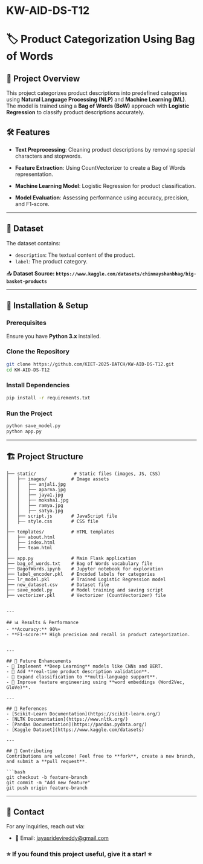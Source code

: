 # KW-AID-DS-T12

# 🏷️ Product Categorization Using Bag of Words

## 📌 Project Overview
This project categorizes product descriptions into predefined categories using **Natural Language Processing (NLP)** and **Machine Learning (ML)**. The model is trained using a **Bag of Words (BoW)** approach with **Logistic Regression** to classify product descriptions accurately.

## 🛠️ Features
- **Text Preprocessing**: Cleaning product descriptions by removing special characters and stopwords.
- **Feature Extraction**: Using CountVectorizer to create a Bag of Words representation.

- **Machine Learning Model**: Logistic Regression for product classification.
- **Model Evaluation**: Assessing performance using accuracy, precision, and F1-score.

---

## 📂 Dataset
The dataset contains:
- `description`: The textual content of the product.
- `label`: The product category.

📥 **Dataset Source: `https://www.kaggle.com/datasets/chinmayshanbhag/big-basket-products`**

---

## 🚀 Installation & Setup
### Prerequisites
Ensure you have **Python 3.x** installed.

### Clone the Repository
```bash
git clone https://github.com/KIET-2025-BATCH/KW-AID-DS-T12.git
cd KW-AID-DS-T12
```

### Install Dependencies
```bash
pip install -r requirements.txt
```

### Run the Project
```bash
python save_model.py
python app.py
```

---

## 🏗️ Project Structure
```
├── static/              # Static files (images, JS, CSS)
│   ├── images/         # Image assets
│   │   ├── anjali.jpg
│   │   ├── aparna.jpg
│   │   ├── jaya1.jpg
│   │   ├── moksha1.jpg
│   │   ├── ramya.jpg
│   │   ├── satya.jpg
│   ├── script.js       # JavaScript file
│   ├── style.css       # CSS file
│
├── templates/          # HTML templates
│   ├── about.html
│   ├── index.html
│   ├── team.html
│
├── app.py              # Main Flask application
├── bag_of_words.txt    # Bag of Words vocabulary file
├── BagofWords.ipynb    # Jupyter notebook for exploration
├── label_encoder.pkl   # Encoded labels for categories
├── lr_model.pkl        # Trained Logistic Regression model
├── new_dataset.csv     # Dataset file
├── save_model.py       # Model training and saving script
├── vectorizer.pkl      # Vectorizer (CountVectorizer) file
```


```

---

## 📊 Results & Performance
- **Accuracy:** 90%+
- **F1-score:** High precision and recall in product categorization.


---

## 🎯 Future Enhancements
- 🔹 Implement **Deep Learning** models like CNNs and BERT.
- 🔹 Add **real-time product description validation**.
- 🔹 Expand classification to **multi-language support**.
- 🔹 Improve feature engineering using **word embeddings (Word2Vec, GloVe)**.

---

## 📜 References
- [Scikit-Learn Documentation](https://scikit-learn.org/)
- [NLTK Documentation](https://www.nltk.org/)
- [Pandas Documentation](https://pandas.pydata.org/)
- [Kaggle Dataset](https://www.kaggle.com/datasets)

---

## 🤝 Contributing
Contributions are welcome! Feel free to **fork**, create a new branch, and submit a **pull request**.

```bash
git checkout -b feature-branch
git commit -m "Add new feature"
git push origin feature-branch
```

---

## 📧 Contact
For any inquiries, reach out via:
- 📩 Email: jayasridevireddy@gmail.com


### ⭐ If you found this project useful, give it a **star**! ⭐

